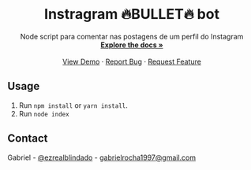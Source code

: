 <!-- PROJECT LOGO -->
<br />
<p align="center">
  <h1 align="center">Instragram 🔥BULLET🔥 bot</h1>
  <p align="center">
    Node script para comentar nas postagens de um perfil do Instagram
    <br />
    <a href="https://github.com/gab618/instagram-bullet-bot"><strong>Explore the docs »</strong></a>
    <br />
    <br />
    <a href="#">View Demo</a>
    ·
    <a href="https://github.com/gab618/instagram-bullet-bot/issues">Report Bug</a>
    ·
    <a href="https://github.com/gab618/instagram-bullet-bot/issues">Request Feature</a>
  </p>
</p>

<!-- ABOUT THE PROJECT -->


## Usage

1. Run `npm install` or `yarn install`.<br />
2. Run `node index`

## Contact

Gabriel - [@ezrealblindado](https://twitter.com/ezrealblindado) - gabrielrocha1997@gmail.com


